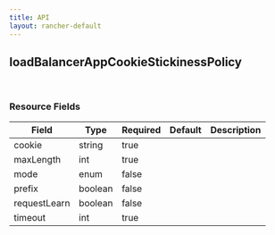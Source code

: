 ```yaml
---
title: API
layout: rancher-default
---
```


## loadBalancerAppCookieStickinessPolicy




​​
### Resource Fields

Field | Type | Required | Default | Description
---|---|---|---|---
cookie | string | true | <no value> | 
maxLength | int | true | <no value> | 
mode | enum | false | <no value> | 
prefix | boolean | false | <no value> | 
requestLearn | boolean | false | <no value> | 
timeout | int | true | <no value> | 

